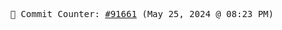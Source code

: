 <p align="center">
    <samp>
        📮 Commit Counter: <a href="https://github.com/Javascript-void0/Javascript-void0/commits/main">#91661</a> (May 25, 2024 @ 08:23 PM)
    </samp>
</p>